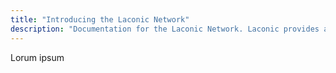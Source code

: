 ```yaml
---
title: "Introducing the Laconic Network"
description: "Documentation for the Laconic Network. Laconic provides accurate, low-cost, multi-chain verifiable data, with cryptographic proofs. Laconic Watchers serve data to DApps."
---
```


Lorum ipsum
